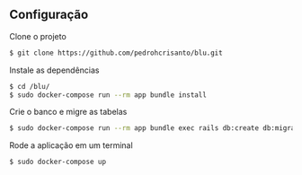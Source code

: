 ## Configuração

Clone o projeto

```sh
$ git clone https://github.com/pedrohcrisanto/blu.git
```

Instale as dependências
```sh
$ cd /blu/
$ sudo docker-compose run --rm app bundle install
```

Crie o banco e migre as tabelas
```sh
$ sudo docker-compose run --rm app bundle exec rails db:create db:migrate 
```

Rode a aplicação em um terminal
```sh
$ sudo docker-compose up
```

